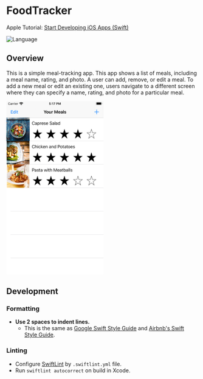 # FoodTracker

Apple Tutorial: [Start Developing iOS Apps (Swift)](https://developer.apple.com/library/archive/referencelibrary/GettingStarted/DevelopiOSAppsSwift/)

![Language](https://img.shields.io/badge/Language-Swift-orange)

## Overview

This is a simple meal-tracking app. This app shows a list of meals, including a meal name, rating, and photo. A user can add, remove, or edit a meal. To add a new meal or edit an existing one, users navigate to a different screen where they can specify a name, rating, and photo for a particular meal.

<img src="https://github.com/mnrn/FoodTracker/blob/master/FoodTracker/Assets.xcassets/GitHub%20Images/screenshot.imageset/Simulator%20Screen%20Shot%20-%20iPhone%20SE%20(2nd%20generation)%20-%202020-06-08%20at%2017.17.46.png" width="256">

## Development

### Formatting

- **Use 2 spaces to indent lines.**
  - This is the same as [Google Swift Style Guide](https://google.github.io/swift/) and [Airbnb's Swift Style Guide](https://github.com/airbnb/swift).
  
### Linting

- Configure [SwiftLint](https://github.com/realm/SwiftLint) by `.swiftlint.yml` file.
- Run `swiftlint autocorrect` on build in Xcode.
